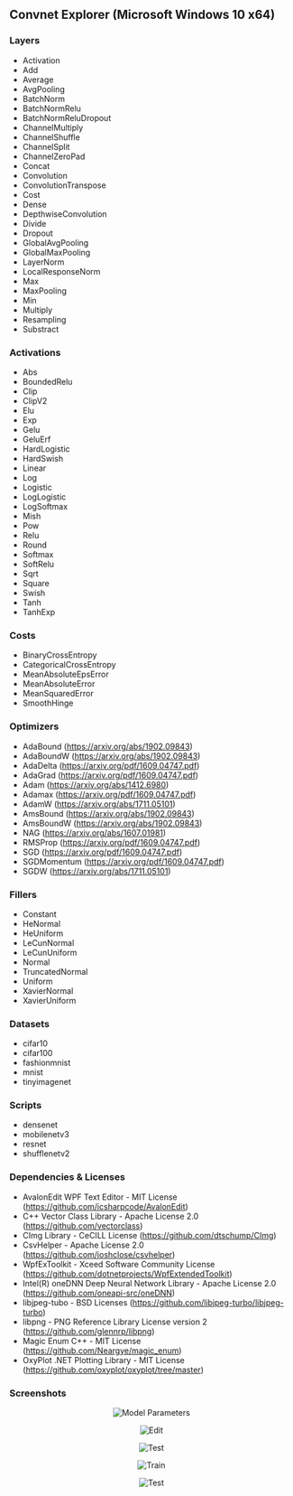 ## Convnet Explorer (Microsoft Windows 10 x64)

### Layers
* Activation
* Add
* Average
* AvgPooling
* BatchNorm
* BatchNormRelu
* BatchNormReluDropout
* ChannelMultiply
* ChannelShuffle
* ChannelSplit
* ChannelZeroPad
* Concat
* Convolution
* ConvolutionTranspose
* Cost
* Dense
* DepthwiseConvolution
* Divide
* Dropout
* GlobalAvgPooling
* GlobalMaxPooling
* LayerNorm
* LocalResponseNorm
* Max
* MaxPooling
* Min
* Multiply
* Resampling
* Substract

### Activations
* Abs
* BoundedRelu
* Clip
* ClipV2
* Elu
* Exp
* Gelu
* GeluErf
* HardLogistic
* HardSwish
* Linear
* Log
* Logistic
* LogLogistic
* LogSoftmax
* Mish
* Pow
* Relu
* Round
* Softmax
* SoftRelu
* Sqrt
* Square
* Swish
* Tanh
* TanhExp

### Costs
* BinaryCrossEntropy
* CategoricalCrossEntropy
* MeanAbsoluteEpsError
* MeanAbsoluteError
* MeanSquaredError
* SmoothHinge

### Optimizers
* AdaBound (https://arxiv.org/abs/1902.09843)
* AdaBoundW (https://arxiv.org/abs/1902.09843)
* AdaDelta (https://arxiv.org/pdf/1609.04747.pdf)
* AdaGrad (https://arxiv.org/pdf/1609.04747.pdf)
* Adam (https://arxiv.org/abs/1412.6980)
* Adamax (https://arxiv.org/pdf/1609.04747.pdf)
* AdamW (https://arxiv.org/abs/1711.05101)
* AmsBound  (https://arxiv.org/abs/1902.09843)
* AmsBoundW  (https://arxiv.org/abs/1902.09843)
* NAG (https://arxiv.org/abs/1607.01981)
* RMSProp (https://arxiv.org/pdf/1609.04747.pdf)
* SGD (https://arxiv.org/pdf/1609.04747.pdf)
* SGDMomentum (https://arxiv.org/pdf/1609.04747.pdf)
* SGDW (https://arxiv.org/abs/1711.05101)

### Fillers
* Constant
* HeNormal
* HeUniform
* LeCunNormal
* LeCunUniform
* Normal
* TruncatedNormal
* Uniform
* XavierNormal
* XavierUniform

### Datasets
* cifar10
* cifar100
* fashionmnist
* mnist
* tinyimagenet

### Scripts
* densenet
* mobilenetv3
* resnet
* shufflenetv2

### Dependencies & Licenses
* AvalonEdit WPF Text Editor - MIT License (https://github.com/icsharpcode/AvalonEdit)
* C++ Vector Class Library - Apache License 2.0 (https://github.com/vectorclass)
* CImg Library - CeCILL License (https://github.com/dtschump/CImg)
* CsvHelper - Apache License 2.0 (https://github.com/joshclose/csvhelper)
* WpfExToolkit - Xceed Software Community License (https://github.com/dotnetprojects/WpfExtendedToolkit)
* Intel(R) oneDNN Deep Neural Network Library - Apache License 2.0 (https://github.com/oneapi-src/oneDNN)
* libjpeg-tubo - BSD Licenses (https://github.com/libjpeg-turbo/libjpeg-turbo)
* libpng - PNG Reference Library License version 2 (https://github.com/glennrp/libpng)
* Magic Enum C++ - MIT License (https://github.com/Neargye/magic_enum)
* OxyPlot .NET Plotting Library - MIT License (https://github.com/oxyplot/oxyplot/tree/master)

### Screenshots
<p align="center"><img src="https://github.com/zamir1001/convnet/blob/main/model_parameters.png" alt="Model Parameters" title="Model Parameters"/></p>
<p align="center"><img src="https://github.com/zamir1001/convnet/blob/main/convnet_edit.png" alt="Edit" title="Edit"/></p>
<p align="center"><img src="https://github.com/zamir1001/convnet/blob/main/train_parameters.png" alt="Test" title="Parameters"/></p>
<p align="center"><img src="https://github.com/zamir1001/convnet/blob/main/convnet_train.png" alt="Train" title="Train"/></p>
<p align="center"><img src="https://github.com/zamir1001/convnet/blob/main/convnet_test.png" alt="Test" title="Test"/></p>

